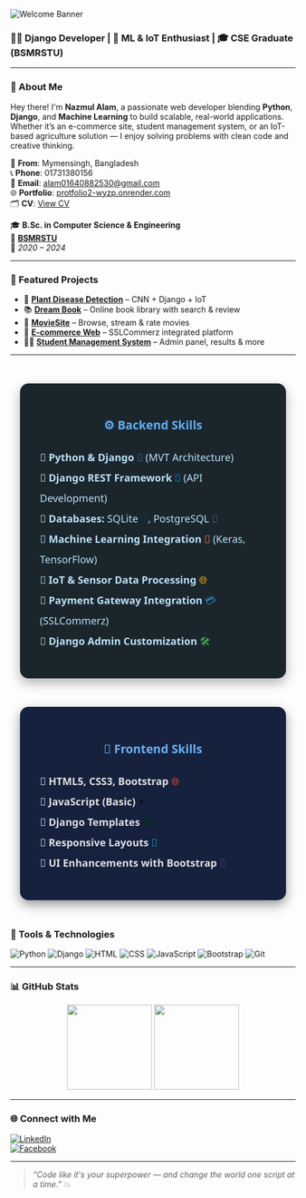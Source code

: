 ![Welcome Banner](https://capsule-render.vercel.app/api?type=waving&color=0:00ADB5,100:222831&height=200&section=header&text=Hi,%20I'm%20Nazmul%20Alam!&fontSize=40&fontColor=fff)

### 👨‍💻 Django Developer | 🌿 ML & IoT Enthusiast | 🎓 CSE Graduate (BSMRSTU)

---

### 🚀 About Me
Hey there! I'm **Nazmul Alam**, a passionate web developer blending **Python**, **Django**, and **Machine Learning** to build scalable, real-world applications. Whether it’s an e-commerce site, student management system, or an IoT-based agriculture solution — I enjoy solving problems with clean code and creative thinking.

📍 **From**: Mymensingh, Bangladesh  
📞 **Phone**: 01731380156  
📧 **Email**: alam01640882530@gmail.com  
🌐 **Portfolio**: [protfolio2-wyzp.onrender.com](https://protfolio2-wyzp.onrender.com)  
🗂️ **CV**: [View CV](https://drive.google.com/file/d/1tbczJpxigvTIQ3WyvxEJcDHQD43xHODe/view?usp=sharing) <!-- এখানে তোমার Google Drive বা অন্য কোথাও থাকা CV লিংক বসিয়ে দিও -->

🎓 **B.Sc. in Computer Science & Engineering**  
🏫 **[BSMRSTU](https://www.bsmrstu.edu.bd/s/)**  
📅 *2020 – 2024*

---

### 💼 Featured Projects

- 🍃 [**Plant Disease Detection**](https://smart-urban-agri.onrender.com) – CNN + Django + IoT  
- 📚 [**Dream Book**](https://dream-book-886q.onrender.com) – Online book library with search & review  
- 🎥 [**MovieSite**](https://movisite-vsfl.onrender.com) – Browse, stream & rate movies  
- 🛒 [**E-commerce Web**](https://e-commerce-web-in5m.onrender.com) – SSLCommerz integrated platform  
- 🧑‍🎓 [**Student Management System**](https://student-management-system-6p1f.onrender.com) – Admin panel, results & more

---

<div style="display: flex; justify-content: center; gap: 50px; margin: 50px 0; flex-wrap: wrap; max-width: 900px;">

  <!-- Backend Card -->
  <div style="
    background: #1B262C; 
    color: #BBE1FA; 
    padding: 30px 35px; 
    border-radius: 15px; 
    box-shadow: 0 8px 20px rgba(0,0,0,0.3); 
    width: 400px;
    font-family: 'Segoe UI', Tahoma, Geneva, Verdana, sans-serif;
  ">
    <h2 style="text-align: center; font-weight: 700; margin-bottom: 25px; color: #61ADEF;">⚙️ Backend Skills</h2>
    <ul style="list-style: none; padding-left: 0; font-size: 18px; line-height: 2;">
      <li>🔹 <strong>Python & Django</strong> <span style="color:#306998;">🐍</span> (MVT Architecture)</li>
      <li>🔹 <strong>Django REST Framework</strong> <span style="color:#0096D6;">🔗</span> (API Development)</li>
      <li>🔹 <strong>Databases:</strong> SQLite <span style="color:#003B57;">🗄️</span>, PostgreSQL <span style="color:#336791;">🐘</span></li>
      <li>🔹 <strong>Machine Learning Integration</strong> <span style="color:#FF6F61;">🤖</span> (Keras, TensorFlow)</li>
      <li>🔹 <strong>IoT & Sensor Data Processing</strong> <span style="color:#F4B400;">🌐</span></li>
      <li>🔹 <strong>Payment Gateway Integration</strong> <span style="color:#2E86C1;">💳</span> (SSLCommerz)</li>
      <li>🔹 <strong>Django Admin Customization</strong> <span style="color:#4CAF50;">🛠️</span></li>
    </ul>
  </div>

  <!-- Frontend Card -->
  <div style="
    background: #16213E; 
    color: #E0E0E0; 
    padding: 30px 35px; 
    border-radius: 15px; 
    box-shadow: 0 8px 20px rgba(0,0,0,0.4); 
    width: 400px;
    font-family: 'Segoe UI', Tahoma, Geneva, Verdana, sans-serif;
  ">
    <h2 style="text-align: center; font-weight: 700; margin-bottom: 25px; color: #6AB0F3;">🎨 Frontend Skills</h2>
    <ul style="list-style: none; padding-left: 0; font-size: 18px; line-height: 2;">
      <li>🔸 <strong>HTML5, CSS3, Bootstrap</strong> <span style="color:#E44D26;">🌐</span></li>
      <li>🔸 <strong>JavaScript (Basic)</strong> <span style="color:#F7DF1E; color:black;">⚡</span></li>
      <li>🔸 <strong>Django Templates</strong> <span style="color:#092E20;">🎭</span></li>
      <li>🔸 <strong>Responsive Layouts</strong> <span style="color:#17A2B8;">📱</span></li>
      <li>🔸 <strong>UI Enhancements with Bootstrap</strong> <span style="color:#563D7C;">🎨</span></li>
    </ul>
  </div>

</div>


### 🧰 Tools & Technologies

![Python](https://img.shields.io/badge/Python-3776AB?style=for-the-badge&logo=python&logoColor=white)
![Django](https://img.shields.io/badge/Django-092E20?style=for-the-badge&logo=django&logoColor=white)
![HTML](https://img.shields.io/badge/HTML-E34F26?style=for-the-badge&logo=html5&logoColor=white)
![CSS](https://img.shields.io/badge/CSS-1572B6?style=for-the-badge&logo=css3&logoColor=white)
![JavaScript](https://img.shields.io/badge/JavaScript-F7DF1E?style=for-the-badge&logo=javascript&logoColor=black)
![Bootstrap](https://img.shields.io/badge/Bootstrap-563D7C?style=for-the-badge&logo=bootstrap&logoColor=white)
![Git](https://img.shields.io/badge/Git-F05032?style=for-the-badge&logo=git&logoColor=white)

---

### 📊 GitHub Stats

<p align="center">
  <img src="https://github-readme-stats.vercel.app/api?username=alam0164088&show_icons=true&theme=radical" height="150"/>
  <img src="https://github-readme-stats.vercel.app/api/top-langs/?username=alam0164088&layout=compact&theme=radical" height="150"/>
</p>

---

### 🌐 Connect with Me

[![LinkedIn](https://img.shields.io/badge/LinkedIn-0A66C2?style=for-the-badge&logo=linkedin&logoColor=white)](https://www.linkedin.com/in/nazmul-alam-803615325/)  
[![Facebook](https://img.shields.io/badge/Facebook-1877F2?style=for-the-badge&logo=facebook&logoColor=white)](https://web.facebook.com/nazmul.alam.99700/)

---

> _“Code like it's your superpower — and change the world one script at a time.”_ 💥
